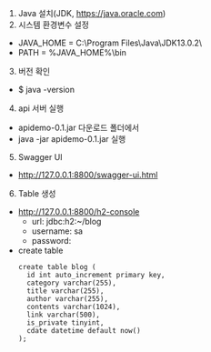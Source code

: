 1. Java 설치(JDK, https://java.oracle.com)
2. 시스템 환경변수 설정 
  - JAVA_HOME = C:\Program Files\Java\JDK13.0.2\
  - PATH = %JAVA_HOME%\bin
3. 버전 확인
  - $ java -version
4. api 서버 실행 
  - apidemo-0.1.jar 다운로드 폴더에서 
  - java -jar apidemo-0.1.jar 실행 
5. Swagger UI
  - http://127.0.0.1:8800/swagger-ui.html
6. Table 생성 
  - http://127.0.0.1:8800/h2-console 
     - url:  jdbc:h2:~/blog
     - username:  sa
     - password: 
  - create table
    ```
    create table blog (
      id int auto_increment primary key,
      category varchar(255), 
      title varchar(255), 
      author varchar(255), 
      contents varchar(1024), 
      link varchar(500), 
      is_private tinyint,
      cdate datetime default now()
    );
    ```
   
